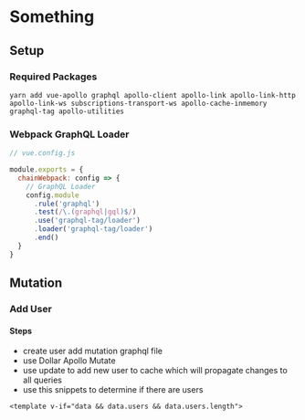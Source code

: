 # Something

## Setup

### Required Packages

```
yarn add vue-apollo graphql apollo-client apollo-link apollo-link-http apollo-link-ws subscriptions-transport-ws apollo-cache-inmemory graphql-tag apollo-utilities
```

### Webpack GraphQL Loader

```javascript
// vue.config.js

module.exports = {
  chainWebpack: config => {
    // GraphQL Loader
    config.module
      .rule('graphql')
      .test(/\.(graphql|gql)$/)
      .use('graphql-tag/loader')
      .loader('graphql-tag/loader')
      .end()
  }
}
```

## Mutation

### Add User

#### Steps

- create user add mutation graphql file
- use Dollar Apollo Mutate
- use update to add new user to cache which will propagate changes to all queries
- use this snippets to determine if there are users

```
<template v-if="data && data.users && data.users.length">
```
